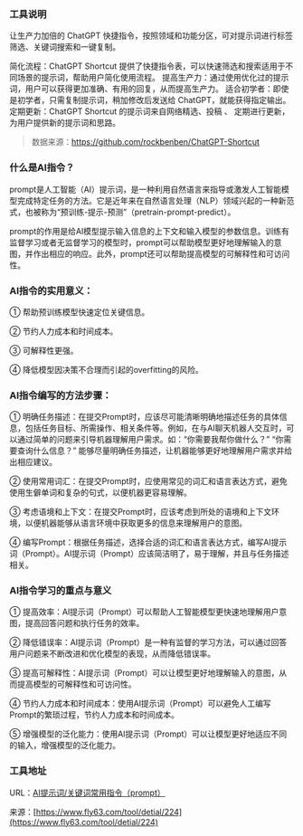 ### 工具说明
让生产力加倍的 ChatGPT 快捷指令，按照领域和功能分区，可对提示词进行标签筛选、关键词搜索和一键复制。

简化流程：ChatGPT Shortcut 提供了快捷指令表，可以快速筛选和搜索适用于不同场景的提示词，帮助用户简化使用流程。
提高生产力：通过使用优化过的提示词，用户可以获得更加准确、有用的回复，从而提高生产力。
适合初学者：即使是初学者，只需复制提示词，稍加修改后发送给 ChatGPT，就能获得指定输出。
定期更新：ChatGPT Shortcut 的提示词来自网络精选、投稿 、  定期进行更新，为用户提供新的提示词和思路。

> 数据来源：https://github.com/rockbenben/ChatGPT-Shortcut

### 什么是AI指令？
prompt是人工智能（AI）提示词，是一种利用自然语言来指导或激发人工智能模型完成特定任务的方法。它是近年来在自然语言处理（NLP）领域兴起的一种新范式，也被称为“预训练-提示-预测”（pretrain-prompt-predict）。

prompt的作用是给AI模型提示输入信息的上下文和输入模型的参数信息。训练有监督学习或者无监督学习的模型时，prompt可以帮助模型更好地理解输入的意图，并作出相应的响应。此外，prompt还可以帮助提高模型的可解释性和可访问性。

### AI指令的实用意义：
① 帮助预训练模型快速定位关键信息。

② 节约人力成本和时间成本。

③ 可解释性更强。

④ 降低模型因决策不合理而引起的overfitting的风险。

### AI指令编写的方法步骤：
① 明确任务描述：在提交Prompt时，应该尽可能清晰明确地描述任务的具体信息，包括任务目标、所需操作、相关条件等。例如，在与AI聊天机器人交互时，可以通过简单的问题来引导机器理解用户需求。如：“你需要我帮你做什么？” “你需要查询什么信息？” 能够尽量明确任务描述，让机器能够更好地理解用户需求并给出相应建议。

② 使用常用词汇：在提交Prompt时，应使用常见的词汇和语言表达方式，避免使用生僻单词和复杂的句式，以便机器更容易理解。

③ 考虑语境和上下文：在提交Prompt时，应该考虑到所处的语境和上下文环境，以便机器能够从语言环境中获取更多的信息来理解用户的意图。

④ 编写Prompt：根据任务描述，选择合适的词汇和语言表达方式，编写AI提示词（Prompt）。AI提示词（Prompt）应该简洁明了，易于理解，并且与任务描述相关。

### AI指令学习的重点与意义
① 提高效率：AI提示词（Prompt）可以帮助人工智能模型更快速地理解用户意图，提高回答问题和执行任务的效率。

② 降低错误率：AI提示词（Prompt）是一种有监督的学习方法，可以通过回答用户问题来不断改进和优化模型的表现，从而降低错误率。

③ 提高可解释性：AI提示词（Prompt）可以让模型更好地理解输入的意图，从而提高模型的可解释性和可访问性。

④ 节约人力成本和时间成本：使用AI提示词（Prompt）可以避免人工编写Prompt的繁琐过程，节约人力成本和时间成本。

⑤ 增强模型的泛化能力：使用AI提示词（Prompt）可以让模型更好地适应不同的输入，增强模型的泛化能力。

### 工具地址
URL：[AI提示词/关键词常用指令（prompt）](https://www.fly63.com/tool/aishort/)

来源：[https://www.fly63.com/tool/detial/224](https://www.fly63.com/tool/detial/224)